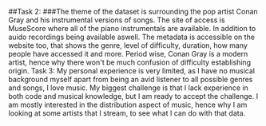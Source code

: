 ##Task 2:
###The theme of the dataset is surrounding the pop artist Conan Gray and his instrumental versions of songs. The site of access is MuseScore where all of the piano instrumentals are available. In addition to auido recordings being available aswell. The metadata is accessible on the website too, that shows the genre, level of difficulty, duration, how many people have accessed it and more. Period wise, Conan Gray is a modern artist, hence why there won't be much confusion of difficulty establishing origin. 
Task 3: 
My personal experience is very limited, as I have no musical background myself apart from being an avid listener to all possible genres and songs, I love music. 
My biggest challenge is that I lack experience in both code and musical knowledge, but I am ready to accept the challenge. 
I am mostly interested in the distribution aspect of music, hence why I am looking at some artists that I stream, to see what I can do with that data. 

